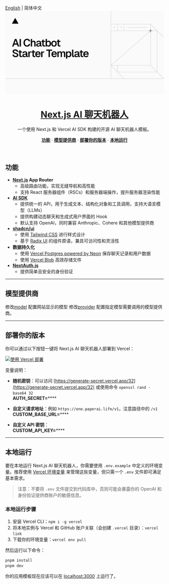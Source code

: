 [English](README_en.md) | 简体中文
<a href="https://aichat.14790897.xyz/">
<img alt="Next.js 14 和 App Router 支持的 AI 聊天机器人。" src="app/(chat)/opengraph-image.png">

  <h1 align="center">Next.js AI 聊天机器人</h1>
</a>

<p align="center">
  一个使用 Next.js 和 Vercel AI SDK 构建的开源 AI 聊天机器人模板。
</p>

<p align="center">
  <a href="#features"><strong>功能</strong></a> ·
  <a href="#model-providers"><strong>模型提供商</strong></a> ·
  <a href="#deploy-your-own"><strong>部署你的版本</strong></a> ·
  <a href="#running-locally"><strong>本地运行</strong></a>
</p>
<br/>

## 功能

- **[Next.js](https://nextjs.org) App Router**
  - 高级路由功能，实现无缝导航和高性能
  - 支持 React 服务器组件（RSCs）和服务器端操作，提升服务器渲染性能
- **[AI SDK](https://sdk.vercel.ai/docs)**
  - 提供统一的 API，用于生成文本、结构化对象和工具调用，支持大语言模型（LLMs）
  - 提供构建动态聊天和生成式用户界面的 Hook
  - 默认支持 OpenAI，同时兼容 Anthropic、Cohere 和其他模型提供商
- **[shadcn/ui](https://ui.shadcn.com)**
  - 使用 [Tailwind CSS](https://tailwindcss.com) 进行样式设计
  - 基于 [Radix UI](https://radix-ui.com) 的组件原语，兼具可访问性和灵活性
- **数据持久化**
  - 使用 [Vercel Postgres powered by Neon](https://vercel.com/storage/postgres) 保存聊天记录和用户数据
  - 使用 [Vercel Blob](https://vercel.com/storage/blob) 高效存储文件
- **[NextAuth.js](https://github.com/nextauthjs/next-auth)**
  - 提供简单且安全的身份验证

---

## 模型提供商

修改[model](lib/ai/models.ts) 配置网站显示的模型
修改[provider](lib/ai/providers.ts) 配置指定模型需要调用的模型提供商。

---

## 部署你的版本

你可以通过以下按钮一键将 Next.js AI 聊天机器人部署到 Vercel：

[![使用 Vercel 部署](https://vercel.com/button)](https://vercel.com/new/clone?repository-url=https%3A%2F%2Fgithub.com%2F14790897%2Fai-chatbot-vercel&env=AUTH_SECRET,CUSTOM_BASE_URL,CUSTOM_API_KEY&envDescription=了解更多关于如何配置应用的信息&envLink=https%3A%2F%2Fgithub.com%2F14790897%2Fai-chatbot-vercel%2Fblob%2Fmain%2F.env.example&demo-title=AI%20Chatbot&demo-description=一个使用Next.js和VercelAISDK构建的开源AI聊天机器人模板&demo-url=https%3A%2F%2Faichat.14790897.xyz&stores=%5B%7B%22type%22:%22postgres%22%7D,%7B%22type%22:%22blob%22%7D%5D)

变量说明：  
- **随机密钥**：可以访问 [https://generate-secret.vercel.app/32](https://generate-secret.vercel.app/32) 或使用命令 `openssl rand -base64 32`  
  **AUTH_SECRET=******  

- **自定义请求地址**：例如 `https://one.paperai.life/v1`，注意路径中的 `/v1`  
  **CUSTOM_BASE_URL=******  

- **自定义 API 密钥**：  
  **CUSTOM_API_KEY=******
---

## 本地运行

要在本地运行 Next.js AI 聊天机器人，你需要使用 `.env.example` 中定义的环境变量。推荐使用 [Vercel 环境变量](https://vercel.com/docs/projects/environment-variables) 来管理这些变量，但只需一个 `.env` 文件即可满足基本需求。

> 注意：不要将 `.env` 文件提交到代码库中，否则可能会暴露你的 OpenAI 和身份验证提供商账户的敏感信息。

### 本地运行步骤

1. 安装 Vercel CLI：`npm i -g vercel`
2. 将本地实例与 Vercel 和 GitHub 账户关联（会创建 `.vercel` 目录）：`vercel link`
3. 下载你的环境变量：`vercel env pull`

然后运行以下命令：

```bash
pnpm install
pnpm dev
```

你的应用模板现在应该可以在 [localhost:3000](http://localhost:3000/) 上运行了。
